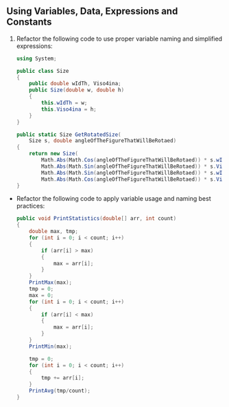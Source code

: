 ## Using Variables, Data, Expressions and Constants

1. Refactor the following code to use proper variable naming and simplified expressions:

    ```c#
    using System;

    public class Size
    {
        public double wIdTh, Viso4ina;
        public Size(double w, double h)
        {
            this.wIdTh = w;
            this.Viso4ina = h;
        }
    }

    public static Size GetRotatedSize(
        Size s, double angleOfTheFigureThatWillBeRotaed)
    {
        return new Size(
            Math.Abs(Math.Cos(angleOfTheFigureThatWillBeRotaed)) * s.wIdTh +
            Math.Abs(Math.Sin(angleOfTheFigureThatWillBeRotaed)) * s.Viso4ina,
            Math.Abs(Math.Sin(angleOfTheFigureThatWillBeRotaed)) * s.wIdTh +
            Math.Abs(Math.Cos(angleOfTheFigureThatWillBeRotaed)) * s.Viso4ina);
    }
    ```
* Refactor the following code to apply variable usage and naming best practices:

    ```c#
    public void PrintStatistics(double[] arr, int count)
    {
        double max, tmp;
        for (int i = 0; i < count; i++)
        {
            if (arr[i] > max)
            {
                max = arr[i];
            }
        }
        PrintMax(max);
        tmp = 0;
        max = 0;
        for (int i = 0; i < count; i++)
        {
            if (arr[i] < max)
            {
                max = arr[i];
            }
        }
        PrintMin(max);

        tmp = 0;
        for (int i = 0; i < count; i++)
        {
            tmp += arr[i];
        }
        PrintAvg(tmp/count);
    }
    ```
